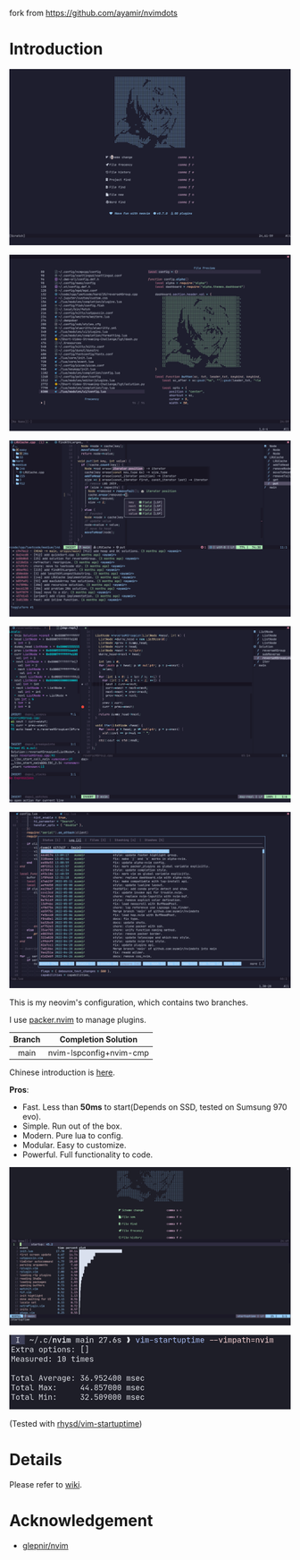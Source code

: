 fork from https://github.com/ayamir/nvimdots

# Introduction

![Dashboard](https://raw.githubusercontent.com/ayamir/blog-imgs/main/dashboard.png)

![Telescope](https://raw.githubusercontent.com/ayamir/blog-imgs/main/telescope.png)

![Coding](https://raw.githubusercontent.com/ayamir/blog-imgs/main/coding.png)

![Debuging](https://raw.githubusercontent.com/ayamir/blog-imgs/main/dap.png)

![Gitui](https://raw.githubusercontent.com/ayamir/blog-imgs/main/gitui.png)

This is my neovim's configuration, which contains two branches.

I use [packer.nvim](https://github.com/wbthomason/packer.nvim) to manage plugins.

| Branch |   Completion Solution   |
| :----: | :---------------------: |
|  main  | nvim-lspconfig+nvim-cmp |

Chinese introduction is [here](https://zhuanlan.zhihu.com/p/382092667).

**Pros**:

-   Fast. Less than **50ms** to start(Depends on SSD, tested on Sumsung 970 evo).
-   Simple. Run out of the box.
-   Modern. Pure lua to config.
-   Modular. Easy to customize.
-   Powerful. Full functionality to code.

![startup time](https://raw.githubusercontent.com/ayamir/blog-imgs/main/startuptime.png)

![vim-startuptime](https://raw.githubusercontent.com/ayamir/blog-imgs/main/vimstartup.png)

(Tested with [rhysd/vim-startuptime](https://github.com/rhysd/vim-startuptime))

# Details

Please refer to [wiki](https://github.com/ayamir/nvimdots/wiki).

# Acknowledgement

-   [glepnir/nvim](https://github.com/glepnir/nvim)
